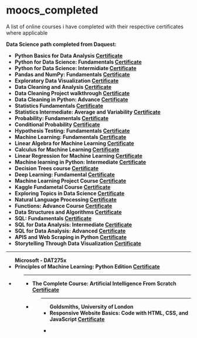 # moocs_completed
A list of online courses i have completed with their respective certificates where applicable

<b>Data Science path completed from Daquest:<b/>
- Python Basics for Data Analysis <a href="https://app.dataquest.io/view_cert/JEWNHM1Q3ASY2LD5F1YE/">Certificate<a/>
- Python for Data Science: Fundamentals <a href="https://app.dataquest.io/view_cert/FRWHOB223BB7C5ZT8SKU/">Certificate<a/>
- Python for Data Science: Intermidiate <a href="https://app.dataquest.io/view_cert/PDLXHM0AFN6D5XJ0SN7X/">Certificate<a/>
- Pandas and NumPy: Fundamentals <a href="https://app.dataquest.io/view_cert/GQC8G19M589WSBADIRM8/">Certificate<a/>
- Exploratory Data Visualization <a href="https://app.dataquest.io/view_cert/TS6DG2UROH6BCKRZXWM7/">Certificate<a/>
- Data Cleaning and Analysis <a href="https://app.dataquest.io/view_cert/AT12GVKTSOPGVW6SFMX8/">Certificate<a/>
- Data Cleaning Project walkthrough <a href="https://app.dataquest.io/view_cert/R71IFABCAYJARYUELFR9/">Certificate<a/>
- Data Cleaning in Python: Advance <a href="https://app.dataquest.io/view_cert/LE81IQIW8CBATAGOXVS6/">Certificate<a/>
- Statistics Fundamentals <a href="https://app.dataquest.io/view_cert/KT51NDFPIY3VWNS56B9J/">Certificate<a/>
- Statistics Intermediate: Average and Variability <a href="https://app.dataquest.io/view_cert/IVVOIDTB30TPSH6RKU20/">Certificate<a/>
- Probability: Fundamentals <a href="https://app.dataquest.io/view_cert/YEWK5H78U1O4VTQEU7ID/">Certificate<a/>
- Conditional Probability <a href="https://app.dataquest.io/view_cert/0G0PSYBSNVLMYH2QPTYI/">Certificate<a/>
- Hypothesis Testing: Fundamentals <a href="">Certificate<a/>
- Machine Learning: Fundamentals <a href="https://app.dataquest.io/view_cert/GH672CC3DTSYEA11YWLF/">Certificate<a/>
- Linear Algebra for Machine Learning <a href="https://app.dataquest.io/view_cert/F7FZJOAO2BGYSSXIDJ8O/">Certificate<a/>
- Calculus for Machine Learning <a href="https://app.dataquest.io/view_cert/1CHX8UTAS45KPWRJWNXV/">Certificate<a/>
- Linear Regression for Machine Learning <a href="https://app.dataquest.io/view_cert/FAH61MAVTPB1XQV7XK84/">Certificate<a/>
- Machine learning in Python: Intermediate <a href="https://app.dataquest.io/view_cert/LY2POOQJ05IV9B7HFBXP/">Certificate<a/>
- Decision Trees course <a href="https://app.dataquest.io/view_cert/E6XLJJQ3T0QJ4S4NJ1XR/">Certificate<a/>
- Deep Learning: Fundamental <a href="https://app.dataquest.io/view_cert/CA9JUWJIHFTTMILLE0O1/">Certificate<a/>
- Machine Learning Project Course <a href="https://app.dataquest.io/view_cert/W0L23U9QAY0OLHQ6V9EM/">Certificate<a/>
- Kaggle Fundametal Course <a href="https://app.dataquest.io/view_cert/7XE6O4DJIID8DXZ9TYQX/">Certificate<a/>
- Exploring Topics in Data Science <a href="https://app.dataquest.io/view_cert/L0HPYGHGGGCCTSILHB3I/">Certificate<a/>
- Natural Language Processing <a href="https://app.dataquest.io/view_cert/IU695TVT9Z830MC5MQOT/">Certificate<a/>
- Functions: Advance Course <a href="https://app.dataquest.io/view_cert/YXAD88G7PZNDYBGCZ299/">Certificate<a/>
- Data Structures and Algorithms <a href="https://app.dataquest.io/view_cert/E3HIUMVN3FM63KW8IW0H/">Certificate<a/>
- SQL: Fundamentals <a href="https://app.dataquest.io/view_cert/NRYFJPIRLQUEHSL57BQF/">Certificate<a/>
- SQL for Data Analysis: Intermediate <a href="https://app.dataquest.io/view_cert/QZX4IC76MMAE1LITOE5J/">Certificate<a/>
- SQL for Data Analysis: Advanced <a href="https://app.dataquest.io/view_cert/O4U8Y2SCH51KBD07PNMF/">Certificate<a/>
- APIS and Web Scraping in Python <a href="https://app.dataquest.io/view_cert/RGGJ4LS4C9DIGC37ENCP/">Certificate<a/>
- Storytelling Through Data Visualization <a href="https://app.dataquest.io/view_cert/2W7JCMFFT4NR7U7CRNVJ/">Certificate<a/>
<hr>
  <ul>
  <b>Microsoft - DAT275x<b/><br>
    <li>Principles of Machine Learning: Python Edition <a href="https://courses.edx.org/certificates/7d1f0ae5afee49f481c10800463f7c2f">Certificate<a/><li/>
  <ul/>
<hr>
    <ul>
      <li>The Complete Course: Artificial Intelligence From Scratch <a href="">Certificate<a/><li/>
    <ul/>
<hr>
    <ul>
      <b>Goldsmiths, University of London<b/><br>
        <li>Responsive Website Basics: Code with HTML, CSS, and JavaScript <a href="https://www.coursera.org/account/accomplishments/verify/G9J8E9DUSUJF">Certificate<a/><li/>
    <ul/>

